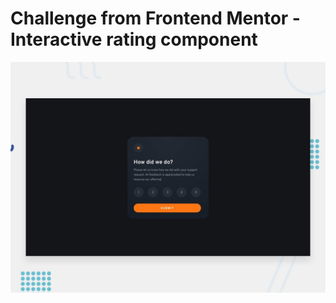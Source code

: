 # Challenge from Frontend Mentor - Interactive rating component

![Design preview for the Interactive rating component coding challenge](./design/desktop-preview.jpg)





